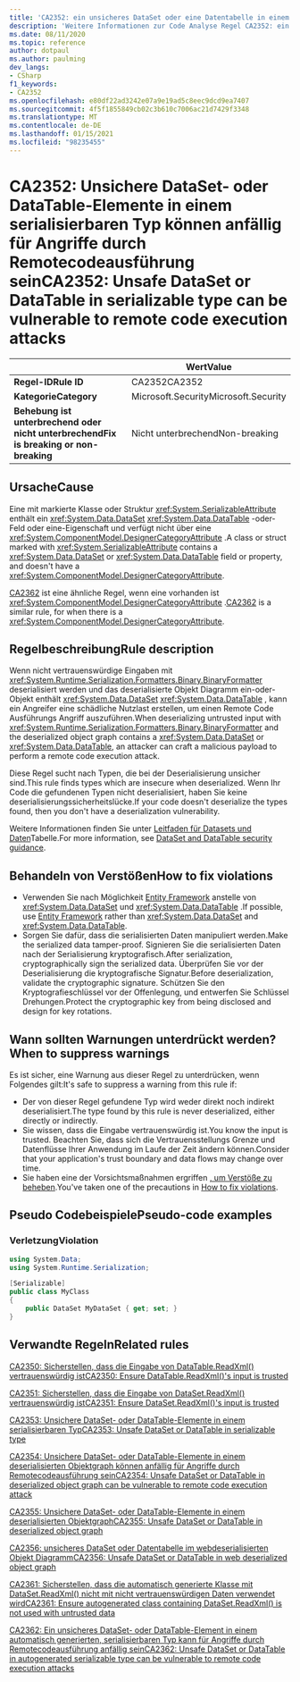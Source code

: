 ```yaml
---
title: 'CA2352: ein unsicheres DataSet oder eine Datentabelle in einem serialisierbaren Typ kann anfällig für Remote Code Ausführungs Angriffe sein (Code Analyse).'
description: 'Weitere Informationen zur Code Analyse Regel CA2352: ein unsicheres DataSet oder eine Datentabelle in einem serialisierbaren Typ kann anfällig für Remote Code Execution-Angriffe sein.'
ms.date: 08/11/2020
ms.topic: reference
author: dotpaul
ms.author: paulming
dev_langs:
- CSharp
f1_keywords:
- CA2352
ms.openlocfilehash: e80df22ad3242e07a9e19ad5c8eec9dcd9ea7407
ms.sourcegitcommit: 4f5f1855849cb02c3b610c7006ac21d7429f3348
ms.translationtype: MT
ms.contentlocale: de-DE
ms.lasthandoff: 01/15/2021
ms.locfileid: "98235455"
---
```

# <a name="ca2352-unsafe-dataset-or-datatable-in-serializable-type-can-be-vulnerable-to-remote-code-execution-attacks"></a><span data-ttu-id="81965-103">CA2352: Unsichere DataSet- oder DataTable-Elemente in einem serialisierbaren Typ können anfällig für Angriffe durch Remotecodeausführung sein</span><span class="sxs-lookup"><span data-stu-id="81965-103">CA2352: Unsafe DataSet or DataTable in serializable type can be vulnerable to remote code execution attacks</span></span>

| | <span data-ttu-id="81965-104">Wert</span><span class="sxs-lookup"><span data-stu-id="81965-104">Value</span></span> |
|-|-|
| <span data-ttu-id="81965-105">**Regel-ID**</span><span class="sxs-lookup"><span data-stu-id="81965-105">**Rule ID**</span></span> |<span data-ttu-id="81965-106">CA2352</span><span class="sxs-lookup"><span data-stu-id="81965-106">CA2352</span></span>|
| <span data-ttu-id="81965-107">**Kategorie**</span><span class="sxs-lookup"><span data-stu-id="81965-107">**Category**</span></span> |<span data-ttu-id="81965-108">Microsoft.Security</span><span class="sxs-lookup"><span data-stu-id="81965-108">Microsoft.Security</span></span>|
| <span data-ttu-id="81965-109">**Behebung ist unterbrechend oder nicht unterbrechend**</span><span class="sxs-lookup"><span data-stu-id="81965-109">**Fix is breaking or non-breaking**</span></span> |<span data-ttu-id="81965-110">Nicht unterbrechend</span><span class="sxs-lookup"><span data-stu-id="81965-110">Non-breaking</span></span>|

## <a name="cause"></a><span data-ttu-id="81965-111">Ursache</span><span class="sxs-lookup"><span data-stu-id="81965-111">Cause</span></span>

<span data-ttu-id="81965-112">Eine mit markierte Klasse oder Struktur <xref:System.SerializableAttribute> enthält ein <xref:System.Data.DataSet> <xref:System.Data.DataTable> -oder-Feld oder eine-Eigenschaft und verfügt nicht über eine <xref:System.ComponentModel.DesignerCategoryAttribute> .</span><span class="sxs-lookup"><span data-stu-id="81965-112">A class or struct marked with <xref:System.SerializableAttribute> contains a <xref:System.Data.DataSet> or <xref:System.Data.DataTable> field or property, and doesn't have a <xref:System.ComponentModel.DesignerCategoryAttribute>.</span></span>

<span data-ttu-id="81965-113">[CA2362](ca2362.md) ist eine ähnliche Regel, wenn eine vorhanden ist <xref:System.ComponentModel.DesignerCategoryAttribute> .</span><span class="sxs-lookup"><span data-stu-id="81965-113">[CA2362](ca2362.md) is a similar rule, for when there is a <xref:System.ComponentModel.DesignerCategoryAttribute>.</span></span>

## <a name="rule-description"></a><span data-ttu-id="81965-114">Regelbeschreibung</span><span class="sxs-lookup"><span data-stu-id="81965-114">Rule description</span></span>

<span data-ttu-id="81965-115">Wenn nicht vertrauenswürdige Eingaben mit <xref:System.Runtime.Serialization.Formatters.Binary.BinaryFormatter> deserialisiert werden und das deserialisierte Objekt Diagramm ein-oder-Objekt enthält <xref:System.Data.DataSet> <xref:System.Data.DataTable> , kann ein Angreifer eine schädliche Nutzlast erstellen, um einen Remote Code Ausführungs Angriff auszuführen.</span><span class="sxs-lookup"><span data-stu-id="81965-115">When deserializing untrusted input with <xref:System.Runtime.Serialization.Formatters.Binary.BinaryFormatter> and the deserialized object graph contains a <xref:System.Data.DataSet> or <xref:System.Data.DataTable>, an attacker can craft a malicious payload to perform a remote code execution attack.</span></span>

<span data-ttu-id="81965-116">Diese Regel sucht nach Typen, die bei der Deserialisierung unsicher sind.</span><span class="sxs-lookup"><span data-stu-id="81965-116">This rule finds types which are insecure when deserialized.</span></span> <span data-ttu-id="81965-117">Wenn Ihr Code die gefundenen Typen nicht deserialisiert, haben Sie keine deserialisierungssicherheitslücke.</span><span class="sxs-lookup"><span data-stu-id="81965-117">If your code doesn't deserialize the types found, then you don't have a deserialization vulnerability.</span></span>

<span data-ttu-id="81965-118">Weitere Informationen finden Sie unter [Leitfaden für Datasets und Daten](../../../framework/data/adonet/dataset-datatable-dataview/security-guidance.md)Tabelle.</span><span class="sxs-lookup"><span data-stu-id="81965-118">For more information, see [DataSet and DataTable security guidance](../../../framework/data/adonet/dataset-datatable-dataview/security-guidance.md).</span></span>

## <a name="how-to-fix-violations"></a><span data-ttu-id="81965-119">Behandeln von Verstößen</span><span class="sxs-lookup"><span data-stu-id="81965-119">How to fix violations</span></span>

- <span data-ttu-id="81965-120">Verwenden Sie nach Möglichkeit [Entity Framework](/ef/) anstelle von <xref:System.Data.DataSet> und <xref:System.Data.DataTable> .</span><span class="sxs-lookup"><span data-stu-id="81965-120">If possible, use [Entity Framework](/ef/) rather than <xref:System.Data.DataSet> and <xref:System.Data.DataTable>.</span></span>
- <span data-ttu-id="81965-121">Sorgen Sie dafür, dass die serialisierten Daten manipuliert werden.</span><span class="sxs-lookup"><span data-stu-id="81965-121">Make the serialized data tamper-proof.</span></span> <span data-ttu-id="81965-122">Signieren Sie die serialisierten Daten nach der Serialisierung kryptografisch.</span><span class="sxs-lookup"><span data-stu-id="81965-122">After serialization, cryptographically sign the serialized data.</span></span> <span data-ttu-id="81965-123">Überprüfen Sie vor der Deserialisierung die kryptografische Signatur.</span><span class="sxs-lookup"><span data-stu-id="81965-123">Before deserialization, validate the cryptographic signature.</span></span> <span data-ttu-id="81965-124">Schützen Sie den Kryptografieschlüssel vor der Offenlegung, und entwerfen Sie Schlüssel Drehungen.</span><span class="sxs-lookup"><span data-stu-id="81965-124">Protect the cryptographic key from being disclosed and design for key rotations.</span></span>

## <a name="when-to-suppress-warnings"></a><span data-ttu-id="81965-125">Wann sollten Warnungen unterdrückt werden?</span><span class="sxs-lookup"><span data-stu-id="81965-125">When to suppress warnings</span></span>

<span data-ttu-id="81965-126">Es ist sicher, eine Warnung aus dieser Regel zu unterdrücken, wenn Folgendes gilt:</span><span class="sxs-lookup"><span data-stu-id="81965-126">It's safe to suppress a warning from this rule if:</span></span>

- <span data-ttu-id="81965-127">Der von dieser Regel gefundene Typ wird weder direkt noch indirekt deserialisiert.</span><span class="sxs-lookup"><span data-stu-id="81965-127">The type found by this rule is never deserialized, either directly or indirectly.</span></span>
- <span data-ttu-id="81965-128">Sie wissen, dass die Eingabe vertrauenswürdig ist.</span><span class="sxs-lookup"><span data-stu-id="81965-128">You know the input is trusted.</span></span> <span data-ttu-id="81965-129">Beachten Sie, dass sich die Vertrauensstellungs Grenze und Datenflüsse Ihrer Anwendung im Laufe der Zeit ändern können.</span><span class="sxs-lookup"><span data-stu-id="81965-129">Consider that your application's trust boundary and data flows may change over time.</span></span>
- <span data-ttu-id="81965-130">Sie haben eine der Vorsichtsmaßnahmen ergriffen [, um Verstöße zu beheben](#how-to-fix-violations).</span><span class="sxs-lookup"><span data-stu-id="81965-130">You've taken one of the precautions in [How to fix violations](#how-to-fix-violations).</span></span>

## <a name="pseudo-code-examples"></a><span data-ttu-id="81965-131">Pseudo Codebeispiele</span><span class="sxs-lookup"><span data-stu-id="81965-131">Pseudo-code examples</span></span>

### <a name="violation"></a><span data-ttu-id="81965-132">Verletzung</span><span class="sxs-lookup"><span data-stu-id="81965-132">Violation</span></span>

```csharp
using System.Data;
using System.Runtime.Serialization;

[Serializable]
public class MyClass
{
    public DataSet MyDataSet { get; set; }
}
```

## <a name="related-rules"></a><span data-ttu-id="81965-133">Verwandte Regeln</span><span class="sxs-lookup"><span data-stu-id="81965-133">Related rules</span></span>

[<span data-ttu-id="81965-134">CA2350: Sicherstellen, dass die Eingabe von DataTable.ReadXml() vertrauenswürdig ist</span><span class="sxs-lookup"><span data-stu-id="81965-134">CA2350: Ensure DataTable.ReadXml()'s input is trusted</span></span>](ca2350.md)

[<span data-ttu-id="81965-135">CA2351: Sicherstellen, dass die Eingabe von DataSet.ReadXml() vertrauenswürdig ist</span><span class="sxs-lookup"><span data-stu-id="81965-135">CA2351: Ensure DataSet.ReadXml()'s input is trusted</span></span>](ca2351.md)

[<span data-ttu-id="81965-136">CA2353: Unsichere DataSet- oder DataTable-Elemente in einem serialisierbaren Typ</span><span class="sxs-lookup"><span data-stu-id="81965-136">CA2353: Unsafe DataSet or DataTable in serializable type</span></span>](ca2353.md)

[<span data-ttu-id="81965-137">CA2354: Unsichere DataSet- oder DataTable-Elemente in einem deserialisierten Objektgraph können anfällig für Angriffe durch Remotecodeausführung sein</span><span class="sxs-lookup"><span data-stu-id="81965-137">CA2354: Unsafe DataSet or DataTable in deserialized object graph can be vulnerable to remote code execution attack</span></span>](ca2354.md)

[<span data-ttu-id="81965-138">CA2355: Unsichere DataSet- oder DataTable-Elemente in einem deserialisierten Objektgraph</span><span class="sxs-lookup"><span data-stu-id="81965-138">CA2355: Unsafe DataSet or DataTable in deserialized object graph</span></span>](ca2355.md)

[<span data-ttu-id="81965-139">CA2356: unsicheres DataSet oder Datentabelle im webdeserialisierten Objekt Diagramm</span><span class="sxs-lookup"><span data-stu-id="81965-139">CA2356: Unsafe DataSet or DataTable in web deserialized object graph</span></span>](ca2356.md)

[<span data-ttu-id="81965-140">CA2361: Sicherstellen, dass die automatisch generierte Klasse mit DataSet.ReadXml() nicht mit nicht vertrauenswürdigen Daten verwendet wird</span><span class="sxs-lookup"><span data-stu-id="81965-140">CA2361: Ensure autogenerated class containing DataSet.ReadXml() is not used with untrusted data</span></span>](ca2361.md)

[<span data-ttu-id="81965-141">CA2362: Ein unsicheres DataSet- oder DataTable-Element in einem automatisch generierten, serialisierbaren Typ kann für Angriffe durch Remotecodeausführung anfällig sein</span><span class="sxs-lookup"><span data-stu-id="81965-141">CA2362: Unsafe DataSet or DataTable in autogenerated serializable type can be vulnerable to remote code execution attacks</span></span>](ca2362.md)
